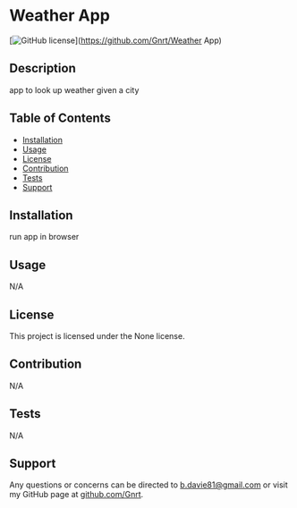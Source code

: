 # Weather App

  [![GitHub license](https://img.shields.io/badge/license-None-blue.svg)](https://github.com/Gnrt/Weather App)
  
  ## Description
  app to look up weather given a city
  
  ## Table of Contents
  - [Installation](#installation)
  - [Usage](#usage)
  - [License](#license)
  - [Contribution](#contribution)
  - [Tests](#tests)
  - [Support](#support)
  
  ## Installation
  run app in browser
  
  ## Usage
  N/A
  
  ## License
  This project is licensed under the None license.
  
  ## Contribution
  N/A
  
  ## Tests
  N/A
  
  ## Support
  Any questions or concerns can be directed to [b.davie81@gmail.com](b.davie81@gmail.com) or visit my GitHub page at [github.com/Gnrt](github.com/Gnrt).